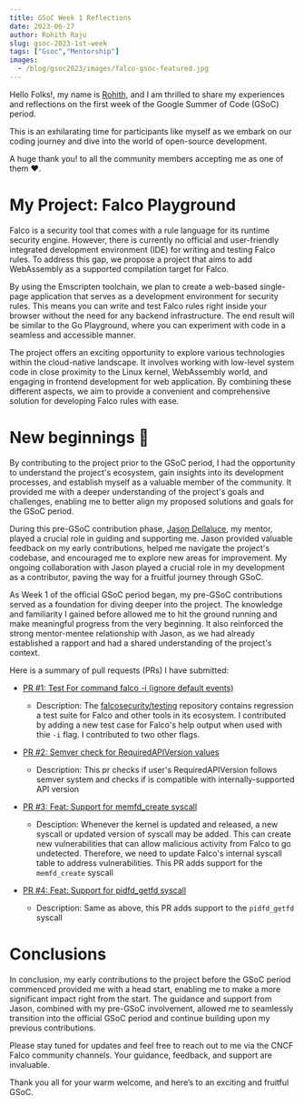 ```yaml
---
title: GSoC Week 1 Reflections
date: 2023-06-27
author: Rohith Raju
slug: gsoc-2023-1st-week
tags: ["Gsoc","Mentorship"]
images:
  - /blog/gsoc2023/images/falco-gsoc-featured.jpg
---
```


Hello Folks!, my name is [Rohith](https://github.com/Rohith-Raju), and I am thrilled to share my experiences and reflections on the first week of the Google Summer of Code (GSoC) period. 

This is an exhilarating time for participants like myself as we embark on our coding journey and dive into the world of open-source development.

A huge thank you! to all the community members accepting me as one of them ❤️.

# My Project: Falco Playground

Falco is a security tool that comes with a rule language for its runtime security engine. However, there is currently no official
and user-friendly integrated development environment (IDE) for writing and testing Falco rules. To address this gap, we propose a 
project that aims to add WebAssembly as a supported compilation target for Falco.

By using the Emscripten toolchain, we plan to create a web-based single-page application that serves as a development 
environment for security rules. This means you can write and test Falco rules right inside your browser without the need for any
backend infrastructure. The end result will be similar to the Go Playground, where you can experiment with code in a seamless and
accessible manner.

The project offers an exciting opportunity to explore various technologies within the cloud-native landscape. It involves working
with low-level system code in close proximity to the Linux kernel, WebAssembly world, and engaging in frontend development for 
web application. By combining these different aspects, we aim to provide a convenient and comprehensive solution for developing Falco rules with ease.

# New beginnings 🚀

By contributing to the project prior to the GSoC period, I had the opportunity to understand the project's ecosystem, gain insights into its development processes, and establish myself as a valuable member of the community. It provided me with a deeper understanding of the project's goals and challenges, enabling me to better align my proposed solutions and goals for the GSoC period.

During this pre-GSoC contribution phase, [Jason Dellaluce](https://github.com/jasondellaluce), my mentor, played a crucial role in guiding and supporting me. Jason provided valuable feedback on my early contributions, helped me navigate the project's codebase, and encouraged me to explore new areas for improvement. My ongoing collaboration with Jason played a crucial role in my development as a contributor, paving the way for a fruitful journey through GSoC.

As Week 1 of the official GSoC period began, my pre-GSoC contributions served as a foundation for diving deeper into the project. The knowledge and familiarity I gained before allowed me to hit the ground running and make meaningful progress from the very beginning. It also reinforced the strong mentor-mentee relationship with Jason, as we had already established a rapport and had a shared understanding of the project's context.

Here is a summary of  pull requests (PRs) I have submitted: 

- [PR #1: Test For command falco -i (ignore default events)](https://github.com/falcosecurity/testing/pull/8)
    - Description: The [falcosecurity/testing](https://github.com/falcosecurity/testing) repository contains regression a test suite for Falco and other tools in its ecosystem. I contributed by adding a new test case for Falco's help output when used with thie `-i` flag. I contributed to two other flags. 

- [PR #2: Semver check for RequiredAPIVersion values](https://github.com/falcosecurity/plugin-sdk-go/pull/73)
    - Description: This pr checks if user's RequiredAPIVersion follows semver system and checks if is compatible with internally-supported API version
    
-  [PR #3: Feat: Support for memfd_create syscall](https://github.com/falcosecurity/libs/pull/1127)   
    - Desciption: Whenever the kernel is updated and released, a new syscall or updated version of syscall may be added. This can 
    create new vulnerabilities that can allow malicious activity from Falco to go undetected. Therefore, we need to update Falco's
    internal syscall table to address vulnerabilities. This PR adds support for the `memfd_create` syscall

- [PR #4: Feat: Support for pidfd_getfd syscall](https://github.com/falcosecurity/libs/pull/1145)
    - Description: Same as above, this PR adds support to the `pidfd_getfd` syscall

# Conclusions 

In conclusion, my early contributions to the project before the GSoC period commenced provided me with a head start, enabling me to make a more significant impact right from the start. The guidance and support from Jason, combined with my pre-GSoC involvement, allowed me to seamlessly transition into the official GSoC period and continue building upon my previous contributions.

Please stay tuned for updates and feel free to reach out to me via the CNCF Falco community channels. Your guidance, feedback, and support are invaluable.

Thank you all for your warm welcome, and here’s to an exciting and fruitful GSoC.
